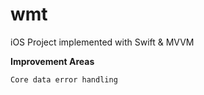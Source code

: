 # wmt

iOS Project implemented with Swift & MVVM    

 **Improvement Areas**  

    Core data error handling
